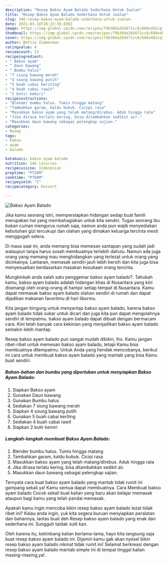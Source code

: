```yaml
---
description: "Resep Bakso Ayam Balado Sederhana Untuk Jualan"
title: "Resep Bakso Ayam Balado Sederhana Untuk Jualan"
slug: 346-resep-bakso-ayam-balado-sederhana-untuk-jualan
date: 2021-03-10T10:23:39.835Z
image: https://img-global.cpcdn.com/recipes/f9b30da2b5671cc8/680x482cq70/bakso-ayam-balado-foto-resep-utama.jpg
thumbnail: https://img-global.cpcdn.com/recipes/f9b30da2b5671cc8/680x482cq70/bakso-ayam-balado-foto-resep-utama.jpg
cover: https://img-global.cpcdn.com/recipes/f9b30da2b5671cc8/680x482cq70/bakso-ayam-balado-foto-resep-utama.jpg
author: Bettie Zimmerman
ratingvalue: 4
reviewcount: 12
recipeingredient:
- " Bakso ayam"
- " Daun bawang"
- " Bumbu halus"
- "7 siung bawang merah"
- "4 soung bawang putih"
- "5 buah cabai keriting"
- "4 buah cabai rawit"
- "2 butir kemiri"
recipeinstructions:
- "Blender bumbu halus. Tumis hingga matang"
- "Tambahkan garam, kaldu bubuk. Cicipi rasa"
- "Masukkan bakso ayam yang telah matang/direbus. Aduk hingga rata"
- "Jika dirasa terlalu kering, bisa ditambahkan sedikit air."
- "Masukkan daun bawang sebagai pelengkap sajian."
categories:
- Resep
tags:
- bakso
- ayam
- balado

katakunci: bakso ayam balado 
nutrition: 246 calories
recipecuisine: Indonesian
preptime: "PT26M"
cooktime: "PT60M"
recipeyield: "1"
recipecategory: Dessert

---
```



![Bakso Ayam Balado](https://img-global.cpcdn.com/recipes/f9b30da2b5671cc8/680x482cq70/bakso-ayam-balado-foto-resep-utama.jpg)

Jika kamu seorang istri, mempersiapkan hidangan sedap buat famili merupakan hal yang membahagiakan untuk kita sendiri. Tugas seorang ibu bukan cuman mengurus rumah saja, namun anda pun wajib menyediakan kebutuhan gizi tercukupi dan olahan yang dimakan keluarga tercinta mesti menggugah selera.

Di masa  saat ini, anda memang bisa memesan santapan yang sudah jadi walaupun tanpa harus susah membuatnya terlebih dahulu. Namun ada juga orang yang memang mau menghidangkan yang terlezat untuk orang yang dicintainya. Lantaran, memasak sendiri jauh lebih bersih dan kita juga bisa menyesuaikan berdasarkan masakan kesukaan orang tercinta. 



Mungkinkah anda salah satu penggemar bakso ayam balado?. Tahukah kamu, bakso ayam balado adalah hidangan khas di Nusantara yang kini disenangi oleh orang-orang di hampir setiap tempat di Nusantara. Kamu dapat memasak bakso ayam balado olahan sendiri di rumah dan dapat dijadikan makanan favoritmu di hari liburmu.

Kita jangan bingung untuk menyantap bakso ayam balado, karena bakso ayam balado tidak sukar untuk dicari dan juga kita pun dapat mengolahnya sendiri di tempatmu. bakso ayam balado dapat dibuat dengan bermacam cara. Kini telah banyak cara kekinian yang menjadikan bakso ayam balado semakin lebih mantap.

Resep bakso ayam balado pun sangat mudah dibikin, lho. Kamu jangan ribet-ribet untuk memesan bakso ayam balado, tetapi Kamu bisa membuatnya ditempatmu. Untuk Anda yang hendak mencobanya, berikut ini cara untuk membuat bakso ayam balado yang mantab yang bisa Kamu buat sendiri.

<!--inarticleads1-->

##### Bahan-bahan dan bumbu yang diperlukan untuk menyiapkan Bakso Ayam Balado:

1. Siapkan  Bakso ayam
1. Gunakan  Daun bawang
1. Gunakan  Bumbu halus
1. Sediakan 7 siung bawang merah
1. Siapkan 4 soung bawang putih
1. Gunakan 5 buah cabai keriting
1. Sediakan 4 buah cabai rawit
1. Siapkan 2 butir kemiri




<!--inarticleads2-->

##### Langkah-langkah membuat Bakso Ayam Balado:

1. Blender bumbu halus. Tumis hingga matang
1. Tambahkan garam, kaldu bubuk. Cicipi rasa
1. Masukkan bakso ayam yang telah matang/direbus. Aduk hingga rata
1. Jika dirasa terlalu kering, bisa ditambahkan sedikit air.
1. Masukkan daun bawang sebagai pelengkap sajian.




Ternyata cara buat bakso ayam balado yang mantab tidak rumit ini gampang sekali ya! Kamu semua dapat membuatnya. Cara Membuat bakso ayam balado Cocok sekali buat kalian yang baru akan belajar memasak ataupun bagi kamu yang telah pandai memasak.

Apakah kamu ingin mencoba bikin resep bakso ayam balado lezat tidak ribet ini? Kalau anda ingin, yuk kita segera buruan menyiapkan peralatan dan bahannya, lantas buat deh Resep bakso ayam balado yang enak dan sederhana ini. Sungguh taidak sulit kan. 

Oleh karena itu, ketimbang kalian berlama-lama, hayo kita langsung saja buat resep bakso ayam balado ini. Dijamin kamu gak akan nyesel bikin resep bakso ayam balado nikmat tidak rumit ini! Selamat berkreasi dengan resep bakso ayam balado mantab simple ini di tempat tinggal kalian masing-masing,ya!.

